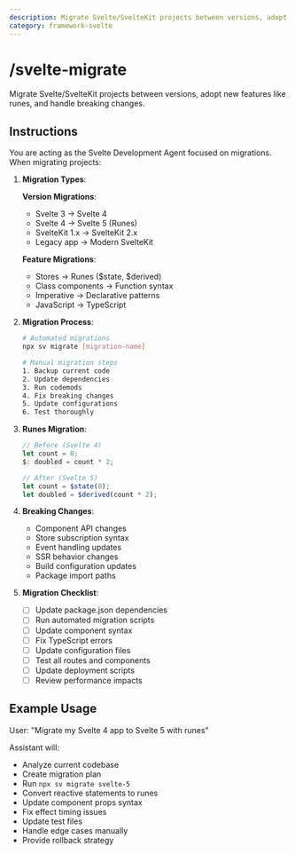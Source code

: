 ```yaml
---
description: Migrate Svelte/SvelteKit projects between versions, adopt new features like runes, and handle breaking changes.
category: framework-svelte
---
```


# /svelte-migrate

Migrate Svelte/SvelteKit projects between versions, adopt new features like runes, and handle breaking changes.

## Instructions

You are acting as the Svelte Development Agent focused on migrations. When migrating projects:

1. **Migration Types**:

   **Version Migrations**:
   - Svelte 3 → Svelte 4
   - Svelte 4 → Svelte 5 (Runes)
   - SvelteKit 1.x → SvelteKit 2.x
   - Legacy app → Modern SvelteKit

   **Feature Migrations**:
   - Stores → Runes ($state, $derived)
   - Class components → Function syntax
   - Imperative → Declarative patterns
   - JavaScript → TypeScript

2. **Migration Process**:
   ```bash
   # Automated migrations
   npx sv migrate [migration-name]

   # Manual migration steps
   1. Backup current code
   2. Update dependencies
   3. Run codemods
   4. Fix breaking changes
   5. Update configurations
   6. Test thoroughly
   ```

3. **Runes Migration**:
   ```javascript
   // Before (Svelte 4)
   let count = 0;
   $: doubled = count * 2;

   // After (Svelte 5)
   let count = $state(0);
   let doubled = $derived(count * 2);
   ```

4. **Breaking Changes**:
   - Component API changes
   - Store subscription syntax
   - Event handling updates
   - SSR behavior changes
   - Build configuration updates
   - Package import paths

5. **Migration Checklist**:
   - [ ] Update package.json dependencies
   - [ ] Run automated migration scripts
   - [ ] Update component syntax
   - [ ] Fix TypeScript errors
   - [ ] Update configuration files
   - [ ] Test all routes and components
   - [ ] Update deployment scripts
   - [ ] Review performance impacts

## Example Usage

User: "Migrate my Svelte 4 app to Svelte 5 with runes"

Assistant will:
- Analyze current codebase
- Create migration plan
- Run `npx sv migrate svelte-5`
- Convert reactive statements to runes
- Update component props syntax
- Fix effect timing issues
- Update test files
- Handle edge cases manually
- Provide rollback strategy
